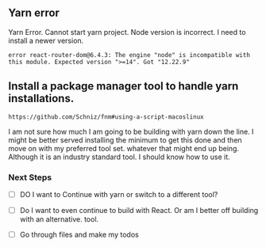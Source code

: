 ## Yarn error
Yarn Error. Cannot start yarn project. Node version is incorrect. I need to install a newer version. 

`error react-router-dom@6.4.3: The engine "node" is incompatible with this module. Expected version ">=14". Got "12.22.9"`

## Install a package manager tool to handle yarn installations. 

`https://github.com/Schniz/fnm#using-a-script-macoslinux`

I am not sure how much I am going to be building with yarn down the line. I might be better served installing the minimum to get this done and then move on with my preferred tool set. whatever that might end up being. Although it is an industry standard tool. I should know how to use it. 

### Next Steps
- [ ] DO I want to Continue with yarn or switch to a different tool?
- [ ] Do I want to even continue to build with React. Or am I better off building with an alternative. tool. 

- [ ] Go through files and make my todos

